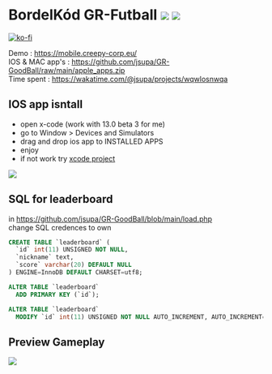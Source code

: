 # BordelKód GR-Futball <img src="https://visitor-badge.glitch.me/badge?page_id=jsupa.gr-goodball"> <img src="https://wakatime.com/badge/github/jsupa/GR-GoodBall.svg">

[![ko-fi](https://ko-fi.com/img/githubbutton_sm.svg)](https://ko-fi.com/Y8Y246Y0V)

Demo : https://mobile.creepy-corp.eu/ <br>
IOS & MAC app's : https://github.com/jsupa/GR-GoodBall/raw/main/apple_apps.zip <br>
Time spent : https://wakatime.com/@jsupa/projects/wqwlosnwqa

## IOS app isntall
- open x-code (work with 13.0 beta 3 for me)
- go to Window > Devices and Simulators
- drag and drop ios app to INSTALLED APPS
- enjoy
- if not work try <a href="https://github.com/jsupa/WebView">xcode project</a>

![](install_tut.gif)

## SQL for leaderboard 

in https://github.com/jsupa/GR-GoodBall/blob/main/load.php <br>
change SQL credences to own

```SQL
CREATE TABLE `leaderboard` (
  `id` int(11) UNSIGNED NOT NULL,
  `nickname` text,
  `score` varchar(20) DEFAULT NULL
) ENGINE=InnoDB DEFAULT CHARSET=utf8;

ALTER TABLE `leaderboard`
  ADD PRIMARY KEY (`id`);

ALTER TABLE `leaderboard`
  MODIFY `id` int(11) UNSIGNED NOT NULL AUTO_INCREMENT, AUTO_INCREMENT=1;
```
## Preview Gameplay

![](mobile.gif)
